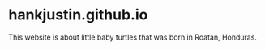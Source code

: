 # hankjustin.github.io

This website is about little baby turtles that was born in Roatan, Honduras.
